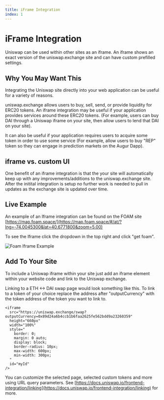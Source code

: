 ```yaml
---
title: iFrame Integration
index: 1
---
```


# iFrame Integration

Uniswap can be used within other sites as an iframe. An iframe shows an exact version of the uniswap.exchange site and can have custom prefilled settings.

## Why You May Want This

Integrating the Uniswap site directly into your web application can be useful for a variety of reasons.

uniswap.exchange allows users to buy, sell, send, or provide liquidity for ERC20 tokens. An iframe integration may be useful if your application provides services around these ERC20 tokens. \(For example, users can buy DAI through a Uniswap iframe on your site, then allow users to lend that DAI on your site\).

It can also be useful if your application requires users to acquire some token in order to use some service \(For example, allow users to buy "REP" token so they can engage in prediction markets on the Augur Dapp\).

## iframe vs. custom UI

One benefit of an iframe integration is that the your site will automatically keep up with any improvements/additions to the uniswap.exchange site. After the initital integration is setup no further work is needed to pull in updates as the exchange site is updated over time.

## Live Example

An example of an Iframe integration can be found on the FOAM site [https://map.foam.space/](https://map.foam.space/#/at/?lng=-74.0045300&lat=40.6771800&zoom=5.00)

To see the Iframe click the dropdown in the top right and click "get foam".

![Foam Iframe Example](../.gitbook/assets/foamiframe.png)

## Add To Your Site

To include a Uniswap iframe within your site just add an iframe element within your website code and link to the Uniswap exchange.

Linking to a ETH &lt;-&gt; DAI swap page would look something like this. To link to a token of your choice replace the address after "outputCurrency" with the token address of the token you want to link to.

```text
<iframe
  src="https://uniswap.exchange/swap?outputCurrency=0x89d24a6b4ccb1b6faa2625fe562bdd9a23260359"
  height="660px"
  width="100%"
  style="
    border: 0;
    margin: 0 auto;
    display: block;
    border-radius: 10px;
    max-width: 600px;
    min-width: 300px;
  "
  id="myId"
/>
```

You can customize the selected page, selected custom tokens and more using URL query parameters. See [https://docs.uniswap.io/frontend-integration/linking](https://docs.uniswap.io/frontend-integration/linking) for more.
